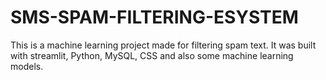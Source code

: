# SMS-SPAM-FILTERING-ESYSTEM
This is a machine learning project made for filtering spam text. It was built with streamlit, Python, MySQL, CSS and also some machine learning models.
